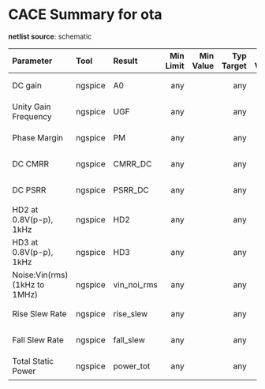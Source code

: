 
# CACE Summary for ota

**netlist source**: schematic

|      Parameter       |         Tool         |     Result      | Min Limit  |  Min Value   | Typ Target |  Typ Value   | Max Limit  |  Max Value   |  Status  |
| :------------------- | :------------------- | :-------------- | ---------: | -----------: | ---------: | -----------: | ---------: | -----------: | :------: |
| DC gain              | ngspice              | A0                   |             any |          ​ |          any |          ​ |          any |          ​ |   Skip 🟧    |
| Unity Gain Frequency | ngspice              | UGF                  |             any |          ​ |          any |          ​ |          any |          ​ |   Skip 🟧    |
| Phase Margin         | ngspice              | PM                   |             any |          ​ |          any |          ​ |          any |          ​ |   Skip 🟧    |
| DC CMRR              | ngspice              | CMRR_DC              |             any |          ​ |          any |          ​ |          any |          ​ |   Skip 🟧    |
| DC PSRR              | ngspice              | PSRR_DC              |             any |          ​ |          any |          ​ |          any |          ​ |   Skip 🟧    |
| HD2 at 0.8V(p-p), 1kHz | ngspice              | HD2                  |             any |          ​ |          any |          ​ |          any |          ​ |   Skip 🟧    |
| HD3 at 0.8V(p-p), 1kHz | ngspice              | HD3                  |             any |          ​ |          any |          ​ |          any |          ​ |   Skip 🟧    |
| Noise:Vin(rms) (1kHz to 1MHz) | ngspice              | vin_noi_rms          |             any |          ​ |          any |          ​ |          any |          ​ |   Skip 🟧    |
| Rise Slew Rate       | ngspice              | rise_slew            |             any |          ​ |          any |          ​ |          any |          ​ |   Skip 🟧    |
| Fall Slew Rate       | ngspice              | fall_slew            |             any |          ​ |          any |          ​ |          any |          ​ |   Skip 🟧    |
| Total Static Power   | ngspice              | power_tot            |             any |          ​ |          any |          ​ |          any |          ​ |   Skip 🟧    |


